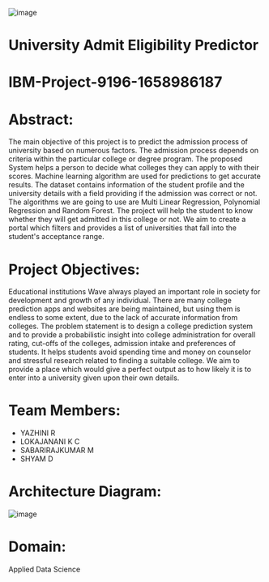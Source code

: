 ![image](https://user-images.githubusercontent.com/115606971/196098281-8d1455a3-a637-4573-ad9a-2103473e7fd3.png)

# University Admit Eligibility Predictor
# IBM-Project-9196-1658986187

# Abstract:
The main objective of this project is to predict the admission process of university based on numerous factors. 
The admission process depends on criteria within the particular college or degree program.
The proposed System helps a person to decide what colleges they can apply to with their scores. 
Machine learning algorithm are used for predictions to get accurate results.
The dataset contains information of the student profile and the university details with a field providing if the admission was correct or not. 
The algorithms we are going to use are Multi Linear Regression, Polynomial Regression and Random Forest.
The project will help the student to know whether they will get admitted in this college or not. We aim to create a portal which filters and provides a list of universities that fall into the student's acceptance range.

# Project Objectives:
Educational institutions Wave always played an important role in society for development and growth of any individual. 
There are many college prediction apps and websites are being maintained, but using them is endless to some extent, due to the lack of accurate information from colleges.
The problem statement is to design a college prediction system and to provide a probabilistic insight into college administration for overall rating, cut-offs of the colleges, admission intake and preferences of students. 
It helps students avoid spending time and money on counselor and stressful research related to finding a suitable college.
We aim to provide a place which would give a perfect output as to how likely it is to enter into a university given upon their own details.

# Team Members: 
- YAZHINI R 
- LOKAJANANI K C 
- SABARIRAJKUMAR M
- SHYAM D

# Architecture Diagram:
![image](https://user-images.githubusercontent.com/115606971/196102901-3704b121-8bb2-483e-a84b-c2d348b5864d.png)

# Domain:
Applied Data Science
